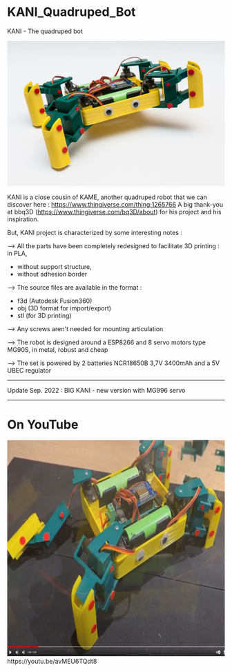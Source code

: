 # KANI_Quadruped_Bot
KANI - The quadruped bot

![KANI](/Photos/WebFormat/Quadruped_1.jpg)

KANI is a close cousin of KAME, another quadruped robot that we can discover here :  https://www.thingiverse.com/thing:1265766
 A big thank-you at bbq3D (https://www.thingiverse.com/bq3D/about) for his project and his inspiration.

But, KANI project is characterized by some interesting notes :

--> All the parts have been completely redesigned to facilitate 3D printing :
in PLA,

- without support structure,
- without adhesion border

--> The source files are available in the format :
- f3d  (Autodesk Fusion360)
- obj (3D format for import/export)
- stl (for 3D printing)

--> Any screws aren't needed for mounting articulation

--> The robot is designed around a ESP8266 and 8 servo motors type MG90S, in metal, robust and cheap

--> The set is powered by 2 batteries NCR18650B 3,7V 3400mAh and a 5V UBEC regulator

---
Update Sep. 2022 : BIG KANI - new version with MG996 servo

---
# On YouTube

<a href="https://youtu.be/avMEU6TQdt8">
<img src="img/on_youtube.jpg"  height="500">
</a>
https://youtu.be/avMEU6TQdt8
